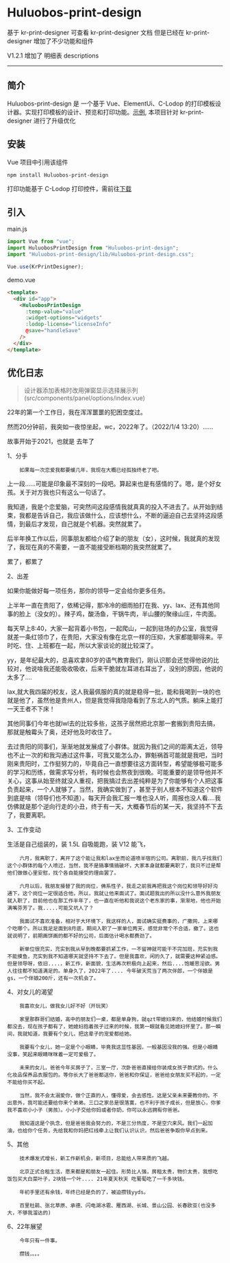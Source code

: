 # Huluobos-print-design

基于 kr-print-designer 可查看 kr-print-designer 文档
但是已经在 kr-print-designer 增加了不少功能和组件

V1.2.1 增加了 明细表  descriptions

---

## 简介

Huluobos-print-design 是 一个基于 Vue、ElementUi、C-Lodop 的打印模板设计器。实现打印模板的设计、预览和打印功能。[示例](https://myliuxia.github.io/demo/kr-print-designer/index.html),
本项目针对 kr-print-designer 进行了升级优化

## 安装

Vue 项目中引用该组件

```
npm install Huluobos-print-design
```

打印功能基于 C-Lodop 打印控件，需前往[下载](http://www.lodop.net/download.html)

## 引入

main.js

```javascript
import Vue from "vue";
import HuluobosPrintDesign from "Huluobos-print-design";
import "Huluobos-print-design/lib/Huluobos-print-design.css";

Vue.use(KrPrintDesigner);
```

demo.vue

```html
<template>
  <div id="app">
    <HuluobosPrintDesign
      :temp-value="value"
      :widget-options="widgets"
      :lodop-license="licenseInfo"
      @save="handleSave"
    />
  </div>
</template>
```

## 优化日志

  > 设计器添加表格时改用弹窗显示选择展示列 (src/components/panel/options/index.vue)
> 
> 
> 
> 
> 
> 
22年的第一个工作日，我在浑浑噩噩的犯困空度过。

然而20分钟前，我突如一夜惊坐起，wc，2022年了。（2022/1/4 13:20）......

故事开始于2021，也就是 去年了

1、分手

        如果每一次恋爱我都要缓几年，我现在大概已经孤独终老了吧。

上一段......可能是印象最不深刻的一段吧。算起来也是有感情的了。嗯，是个好女孩。关于对方我也只有这么一句话了。

我知道，我是个恋爱脑，可突然间这段感情我就真真的投入不进去了。从开始到结束，我都是告诉自己，我应该做什么，应该想什么，不断的逼迫自己去坚持这段感情，到最后才发现，自己就是个机器。突然就累了。

后半年换工作以后，同事朋友都给介绍了新的朋友（女），这时候，我就真的发现了，我现在真的不需要，一直不能接受断档期的我突然就累了。

累了，都累了

2、出差

如果你能做好每一项任务，那你的领导一定会给你更多任务。

上半年一直在贵阳了，依稀记得，那冷冷的细雨拍打在我、yy、lax、还有其他同事的脸上（没女的）。辣子鸡，酸汤鱼，干锅牛肉，半山腰的聚缘山庄，牛肉面。

每天早上8:40，大家一起背着小书包，一起爬山，一起到驻场的办公室，我觉得就差一条红领巾了，在贵阳，大家没有像在北京一样的压抑，大家都能聊得来。平时吃、住、上班都在一起，所以大家谈论的就比较深了。


yy，是年纪最大的，总喜欢拿80岁的语气教育我们，刚认识那会还觉得他说的比较对，他说啥我还能吸收吸收，后来干脆就左耳进右耳出了，没别的原因，他说的太多了....


lax,就大我四届的校友，这人我最佩服的真的就是稳得一批，能和我喝到一块的也就是他了，虽然他是贵州人，但是我觉得我隐隐看到了东北人的气质。躺床上能打一天王者不下床！

其他同事们今年也就lwl去的比较多些，这孩子居然把北京那一套搬到贵阳去搞，那就是触霉头了奥，还好他及时收住了。

去过贵阳的同事们，渐渐地就发展成了小群体。就因为我们之间的距离太近，领导也不止一次的和我沟通过这件事，可我又能怎么办，罪魁祸首可能就是我吧，当时刚来贵阳时，工作挺努力的，毕竟自己一直想要往这方面转型，希望能够极可能多的学习和历练，做需求写分析，有时候也会熬夜到很晚。可能重要的是领导他并不关心，这事从始至终就没人重视，把我搞过去出差纯粹是为了你能够有个人把这事负责起来，一个人就够了。当然，我确实做到了，甚至于别人根本不知道这个软件到底是啥（领导们也不知道）。每天开会我汇报一堆也没人听，周报也没人看....我仿佛就是那个逆向行走的小丑，终于有一天，大概春节后的某一天，我坚持不下去了，我要离职。

3、工作变动

生活是自己组装的，装 1.5L 自吸能跑，装 V12 能飞，

        六月，我离职了，离开了这个能让我和lax坐而论道喷半宿的公司。离职前，我几乎找我们这个小群体的每个人喷过，当然，我不是搞事情搞破坏，大家本身就都要离职了，我只不过是帮他们做做心里安慰，找个各自能接受的理由罢了。

        六月以后，我朋友接替了我的岗位，佛系性子，我走之前我再把我这个岗位和领导好好沟通下，这个岗位一定很适合他，所以，我就让他来面试了。面试题我出的所以没什么意外我朋友就入职了，目前他也在那工作半年了，也一直在听他和我说这个老东家的事，渐渐地，他也开始满嘴芬芳了。我.....可能又坑人了？

        我面试不喜欢准备，相对于大环境下，我这样的人，面试确实挺费事的，广撒网，上来哪个吃哪个。所以我足足面到8月底，期间入职了一家单位两天，感觉非常个不合适，撤了。这也就说明了，前期画饼画的都不好的公司，后面估计喝水都费劲了。

        新单位很充实，充实到我从早到晚都要抓紧工作，一不留神就可能干不完加班，充实到我不能摸鱼，充实到我不知道哪天就坚持不下去了。但是我喜欢，闲的久了，就需要这种紧迫感。但是领导呀，依旧....，新工作，新面貌，生活再次积极向上起来，然后....饱暖思淫欲。男人往往都不知道满足的。单身久了，2022年了.... 今年破天荒当了两次伴郎，一个伴娘是gs，一个伴娘200斤，还有一次机会了。

4、对女儿的渴望

        我喜欢女儿，做我女儿好不好（开玩笑）        

        家里那群哥们结婚，高中的朋友们一桌，都是单身狗，就qzt带媳妇来的，他结婚时候我们都没去，现在孩子都有了，她媳妇抱着孩子过来的时候，我第一眼就看见她媳妇怀里了。那一瞬间，我就知道，我要有个女儿，把这辈子的宠爱都给她。

        我要有个女儿，她一定是个小眼睛，毕竟我这显性基因，一般基因没我的强。但是小眼睛没事，笑起来眼睛咪咪着一定可爱极了。

        未来的女儿，爸爸今年买房子了，三室一厅，次卧爸爸直接给你装成女孩子款式的。什么化妆品保养品衣服包的。等你长大了爸爸都送你，爸爸和你保证，爸爸给女朋友买不起的，一定不能给你买不起。

        当然，我不会太溺爱你，做个正直的人，懂得爱，会去感性。这是父亲未来要教你的。不出意外，我可能还要给你来个弟弟。三口之家总是很落寞，也不利于孩子成长，但是放心，你爹我不喜欢小小子（男孩）。小小子交给你妈或者你奶，你可以永远拥有你爸爸。

        我知道这是个执念，但是爸爸我会努力的，不是三分热度，不是空穴来风。我们一起加油，也给你个任务，先给我和你妈把红线牵上让我们认识认识，然后爸爸争取你早点到来。

5、其他

        技术爆发式增长，新工作新机会，新项目，总能给人带来质的飞越。

        北京正式合租生活，愿来都是和朋友一起住。形势比人强，房租太贵，物价太贵，我想吃饭包买大白菜叶子，2块钱一个叶.... 21年夏天秋天 吃葡萄吃了一千多块钱。

        年初手里还有余钱，年终已经是负的了，被迫攒钱yyds。

        百里杜鹃、张北草原、承德、闪电湖冰雹、雁西湖、长城、景山公园、长春欧亚(也没多大，不够我溜达的)

6、22年展望

        今年只有一件事。

        攒钱，。。。

       

